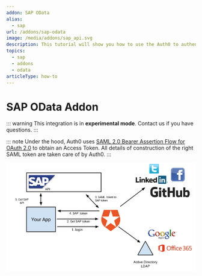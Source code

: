 ```yaml
---
addon: SAP OData
alias:
  - sap
url: /addons/sap-odata
image: /media/addons/sap_api.svg
description: This tutorial will show you how to use the Auth0 to authenticate and authorize your SAP OData services.
topics:
  - sap
  - addons
  - odata
articleType: how-to
---
```


# SAP OData Addon

::: warning
This integration is in <strong>experimental mode</strong>. Contact us if you have questions.
:::

::: note
  Under the hood, Auth0 uses <a href="http://help.sap.com/saphelp_nw74/helpdata/en/12/41087770d9441682e3e02958997846/content.htm">SAML 2.0 Bearer Assertion Flow for OAuth 2.0</a> to obtain an Access Token. All details of construction of the right SAML token are taken care of by Auth0.
:::

![](/media/articles/server-apis/sap-data-flow.png)

